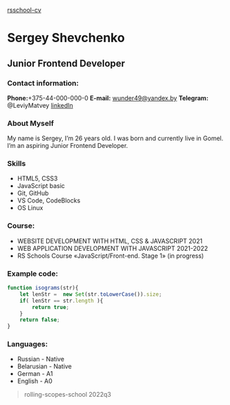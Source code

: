 [rsschool-cv](k2u6m5i3r.github.io/rsschool-cv/cv)
# Sergey Shevchenko
## Junior Frontend Developer

### Contact information:
__Phone:__+375-44-000-000-0
__E-mail:__ wunder49@yandex.by
__Telegram:__ @LeviyMatvey
[linkedIn](www.linkedin.com/in/сергей-шевченко-04a336228)
### About Myself
My name is Sergey, I’m 26 years old. I was born and currently live in Gomel. I’m an aspiring Junior Frontend Developer.
### Skills
* HTML5, CSS3
* JavaScript basic
* Git, GitHub
* VS Code, CodeBlocks
* OS Linux
### Course:
* WEBSITE DEVELOPMENT WITH HTML, CSS & JAVASCRIPT 2021
* WEB APPLICATION DEVELOPMENT WITH JAVASCRIPT 2021-2022
* RS Schools Course «JavaScript/Front-end. Stage 1» (in progress)
### Example code:
```javascript
function isograms(str){
    let lenStr =  new Set(str.toLowerCase()).size;
    if( lenStr == str.length ){
        return true;
    }
    return false;
}
```
### Languages:
* Russian - Native
* Belarusian - Native
* German - A1
* English - A0

> rolling-scopes-school 2022q3
